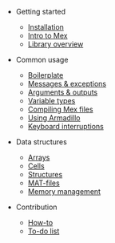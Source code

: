 
* Getting started

  * [Installation](jmx/install)
  * [Intro to Mex](jmx/mex)
  * [Library overview](jmx/arch)

* Common usage

  * [Boilerplate](jmx/common/boilerplate)
  * [Messages & exceptions](jmx/common/printing)
  * [Arguments & outputs](jmx/common/args)
  * [Variable types](jmx/common/types)
  * [Compiling Mex files](jmx/common/compile)
  * [Using Armadillo](jmx/common/armadillo)
  * [Keyboard interruptions](jmx/common/interrupt)

* Data structures

  * [Arrays](jmx/data/array)
  * [Cells](jmx/data/cell)
  * [Structures](jmx/data/struct)
  * [MAT-files](jmx/data/mat)
  * [Memory management](jmx/data/memory)

* Contribution

  * [How-to](jmx/contribute)
  * [To-do list](jmx/todo)